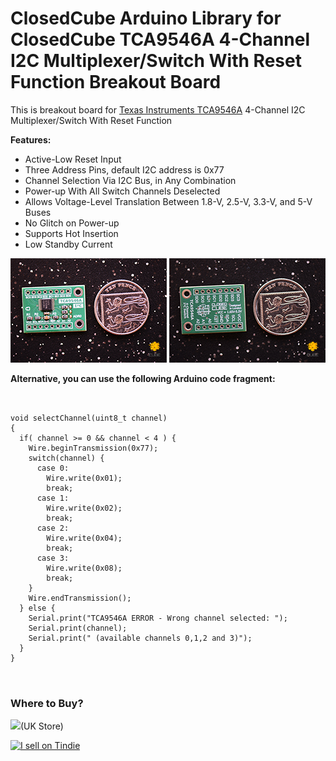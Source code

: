 ClosedCube Arduino Library for
ClosedCube TCA9546A 4-Channel I2C Multiplexer/Switch With Reset Function Breakout Board
======================================================================================================

This is breakout board for [Texas Instruments TCA9546A](http://www.ti.com/product/TCA9546A) 4-Channel I2C Multiplexer/Switch With Reset Function

**Features:**

 - Active-Low Reset Input
 - Three Address Pins, default I2C address is 0x77
 - Channel Selection Via I2C Bus, in Any Combination
 - Power-up With All Switch Channels Deselected
 - Allows Voltage-Level Translation Between 1.8-V, 2.5-V, 3.3-V, and 5-V Buses
 - No Glitch on Power-up 
 - Supports Hot Insertion
 - Low Standby Current

[![](https://github.com/closedcube/ClosedCube_TCA9546A_Arduino/blob/master/images/B360_TCA9546A_Pic1.jpg)](https://www.tindie.com/stores/closedcube/)
[![](https://github.com/closedcube/ClosedCube_TCA9546A_Arduino/blob/master/images/B360_TCA9546A_Pic2.jpg)](https://www.tindie.com/stores/closedcube/)

<b>Alternative, you can use the following Arduino code fragment:</b>
<pre>
<code>

void selectChannel(uint8_t channel)
{
  if( channel >= 0 && channel < 4 ) {
    Wire.beginTransmission(0x77);
    switch(channel) {
      case 0:
        Wire.write(0x01);
        break;
      case 1:
        Wire.write(0x02);
        break;
      case 2:
        Wire.write(0x04);
        break;
      case 3:
        Wire.write(0x08);
        break;
    }
    Wire.endTransmission();
  } else {
    Serial.print("TCA9546A ERROR - Wrong channel selected: ");
    Serial.print(channel);
    Serial.print(" (available channels 0,1,2 and 3)");
  }
}

</code>
</pre>


### Where to Buy?

[![](http://images.closedcube.uk/logo/github/ebay.gif)](http://www.ebay.co.uk/itm/182438394905)(UK Store)

<a href="https://www.tindie.com/stores/closedcube/?ref=offsite_badges&utm_source=sellers_closedcube&utm_medium=badges&utm_campaign=badge_medium"><img src="https://d2ss6ovg47m0r5.cloudfront.net/badges/tindie-mediums.png" alt="I sell on Tindie" width="150" height="78"></a>





